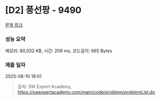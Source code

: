 # [D2] 풍선팡 - 9490 

[문제 링크](https://swexpertacademy.com/main/code/problem/problemDetail.do?contestProbId=AXAerAPaVXMDFARP) 

### 성능 요약

메모리: 60,032 KB, 시간: 209 ms, 코드길이: 665 Bytes

### 제출 일자

2025-08-10 18:01



> 출처: SW Expert Academy, https://swexpertacademy.com/main/code/problem/problemList.do